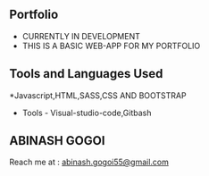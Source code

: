 ## Portfolio


* CURRENTLY IN DEVELOPMENT
* THIS IS A BASIC WEB-APP FOR MY PORTFOLIO 

## Tools and Languages Used

*Javascript,HTML,SASS,CSS AND BOOTSTRAP
* Tools - Visual-studio-code,Gitbash



## ABINASH GOGOI

Reach me  at : abinash.gogoi55@gmail.com
